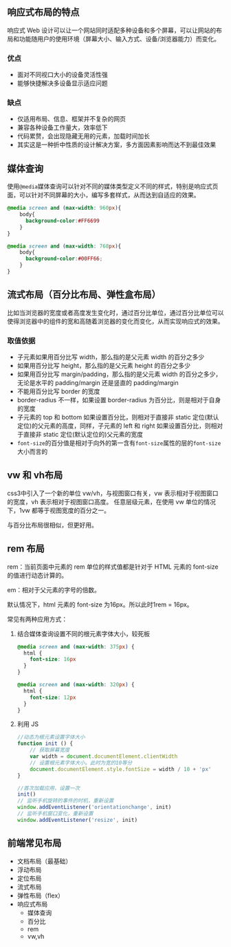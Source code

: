 ## 响应式布局的特点

响应式 Web 设计可以让一个网站同时适配多种设备和多个屏幕，可以让网站的布局和功能随用户的使用环境（屏幕大小、输入方式、设备/浏览器能力）而变化。

### 优点

- 面对不同视口大小的设备灵活性强
- 能够快捷解决多设备显示适应问题

### 缺点

- 仅适用布局、信息、框架并不复杂的网页
- 兼容各种设备工作量大，效率低下
- 代码累赘，会出现隐藏无用的元素，加载时间加长
- 其实这是一种折中性质的设计解决方案，多方面因素影响而达不到最佳效果

## 媒体查询

使用`@media`媒体查询可以针对不同的媒体类型定义不同的样式，特别是响应式页面，可以针对不同屏幕的大小，编写多套样式，从而达到自适应的效果。

``` css
@media screen and (max-width: 960px){
    body{
      background-color:#FF6699
    }
}

@media screen and (max-width: 768px){
    body{
      background-color:#00FF66;
    }
}
```

## 流式布局（百分比布局、弹性盒布局）

比如当浏览器的宽度或者高度发生变化时，通过百分比单位，通过百分比单位可以使得浏览器中的组件的宽和高随着浏览器的变化而变化，从而实现响应式的效果。

### 取值依据

- 子元素如果用百分比写 width，那么指的是父元素 width 的百分之多少
- 如果用百分比写 height，那么指的是父元素 height 的百分之多少
- 如果用百分比写 margin/padding，那么指的是父元素 width 的百分之多少，无论是水平的 padding/margin 还是竖直的 padding/margin
- 不能用百分比写 border 的宽度
- border-radius 不一样，如果设置 border-radius 为百分比，则是相对于自身的宽度
- 子元素的 top 和 bottom 如果设置百分比，则相对于直接非 static 定位(默认定位)的父元素的高度，同样，子元素的 left 和 right 如果设置百分比，则相对于直接非 static 定位(默认定位的)父元素的宽度
- `font-size`的百分值是相对于向外的第一含有`font-size`属性的层的`font-size`大小而言的

## vw 和 vh布局

css3中引入了一个新的单位 vw/vh，与视图窗口有关，vw 表示相对于视图窗口的宽度，vh 表示相对于视图窗口高度。 任意层级元素，在使用 vw 单位的情况下，1vw 都等于视图宽度的百分之一。

与百分比布局很相似，但更好用。

## rem 布局

rem：当前页面中元素的 rem 单位的样式值都是针对于 HTML 元素的 font-size 的值进行动态计算的。

em：相对于父元素的字号的倍数。

 默认情况下，html 元素的 font-size 为16px。所以此时1rem = 16px。

常见有两种应用方式：

1. 结合媒体查询设置不同的根元素字体大小，较死板

   ``` css
   @media screen and (max-width: 375px) {
     html {
       font-size: 16px
     }
   }
   
   @media screen and (max-width: 320px) {
     html {
       font-size: 12px
     }
   }
   ```

2. 利用 JS

   ``` js
   //动态为根元素设置字体大小
   function init () {
       // 获取屏幕宽度
       var width = document.documentElement.clientWidth
       // 设置根元素字体大小。此时为宽的10等分
       document.documentElement.style.fontSize = width / 10 + 'px'
   }
   
   //首次加载应用，设置一次
   init()
   // 监听手机旋转的事件的时机，重新设置
   window.addEventListener('orientationchange', init)
   // 监听手机窗口变化，重新设置
   window.addEventListener('resize', init)
   ```


## 前端常见布局

* 文档布局（最基础）
* 浮动布局
* 定位布局
* 流式布局
* 弹性布局（flex）
* 响应式布局
  * 媒体查询
  * 百分比
  * rem
  * vw,vh